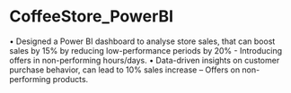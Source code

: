 # CoffeeStore_PowerBI
• Designed a Power BI dashboard to analyse store sales, that can boost sales by 15% by reducing low-performance periods by  20% - Introducing offers in non-performing hours/days. • Data-driven insights on customer purchase behavior, can lead to 10% sales increase – Offers on non-performing products.
